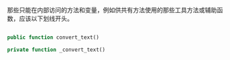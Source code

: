 那些只能在内部访问的方法和变量，例如供共有方法使用的那些工具方法或辅助函数，应该以下划线开头。

```PHP

public function convert_text()

private function _convert_text()

```